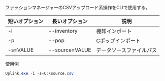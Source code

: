 ファッションマネージャーのCSVアップロード系操作をCLIで使用する。



| 短いオプション | 長いオプション   | 説明                     |
| -------------- | ---------------- | ------------------------ |
| -i             | --inventory      | 棚卸インポート           |
| -p             | --pop            | Cポップインポート        |
| -s=VALUE       | --source=VALUE   | データソースファイルパス |

使用例

```powershell
Uplink.exe -i -s=C:\source.csv
```

